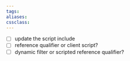 ```yaml
---
tags:
aliases:
cssclass:
---
```


- [ ] update the script include
- [ ] reference qualifier or client script?
- [ ] dynamic filter or scripted reference qualifier? 